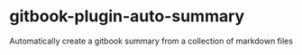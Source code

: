 # gitbook-plugin-auto-summary
Automatically create a gitbook summary from a collection of markdown files
